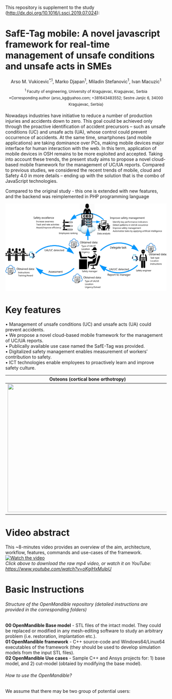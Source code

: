 
This repository is supplement to the study (http://dx.doi.org/10.1016/j.ssci.2019.07.024):

# SafE-Tag mobile: A novel javascript framework for real-time management of unsafe conditions and unsafe acts in SMEs

<p align="center"> 
Arso M. Vukicevic<sup>*,1</sup>, Marko Djapan<sup>1</sup>, Miladin Stefanovic<sup>1</sup>,  Ivan Macuzic<sup>1</sup> </br> 
</p>

<p align="center"> 
<sup><sup>1</sup> Faculty of engineering, University of Kragujevac, Kragujevac, Serbia</sup> </br>
<sup>*Corresponding author {arso_kg@yahoo.com; +381643483552; Sestre Janjic 6, 34000 Kragujevac, Serbia}</sup>
</p>

Nowadays industries have initiative to reduce a number of production injuries and accidents down to zero. This goal could be achieved only through the proactive identification of accident precursors – such as unsafe conditions (UC) and unsafe acts (UA), whose control could prevent occurrence of accidents. At the same time, smartphones (and mobile applications) are taking dominance over PCs, making mobile devices major interface for human interaction with the web. In this term, application of mobile devices in OSH remains to be more exploited and accepted. Taking into account these trends, the present study aims to propose a novel cloud-based mobile framework for the management of UC/UA reports. Compared to previous studies, we considered the recent trends of mobile, cloud and Safety 4.0 in more details – ending up with the solution that is the combo of JavaScript technologies. 

Compared to the original study - this one is extended with new features, and the backend was reimplemented in PHP programming language

![](misc/Figure-3.jpg)

# Key features
• Management of unsafe conditions (UC) and unsafe acts (UA) could prevent accidents.\
• We propose a novel cloud-based mobile framework for the management of UC/UA reports.\
• Publically available use case named the SafE-Tag was provided.\
• Digitalized safety management enables measurement of workers′ contribution to safety.\
• ICT technologies enable employees to proactively learn and improve safety culture.


| Osteons (cortical bone orthotropy) | Muscles | 
| --------------- | --------------- |
| <img src="images/osteoni.gif" width=500 height=400 > | <img src="images/misci.gif"   width=500 height=400 >  | 


# Video abstract 
This ~8-minutes video provides an overview of the aim, architecture, workflow, features, commands and use-cases of the framework.
[![Watch the video](images/VideoAbstract.gif)](images/VideoAbstract.mp4)\
*Click above to download the raw mp4 video, or watch it on YouTube: https://www.youtube.com/watch?v=oKgiHxMulpU*

# Basic Instructions
###### Structure of the OpenMandible repository (detailed instructions are provided in the corresponding folders)
**00 OpenMandible Base model** - STL files of the intact model. They could be replaced or modified in any mesh-editing software to study an arbitrary problem (i.e. restoration, implantation etc.).\
**01 OpenMandible framework**  - C++ source-code and Windows64/Linux64 executables of the framework (they should be used to develop simulation models from the input STL files).\
**02 OpenMandible Use cases**  - Sample C++ and Ansys projects for: 1) base model, and 2) cut-model (obtaied by modifying the base model).

###### How to use the OpenMandible?
We assume that there may be two group of potential users:
